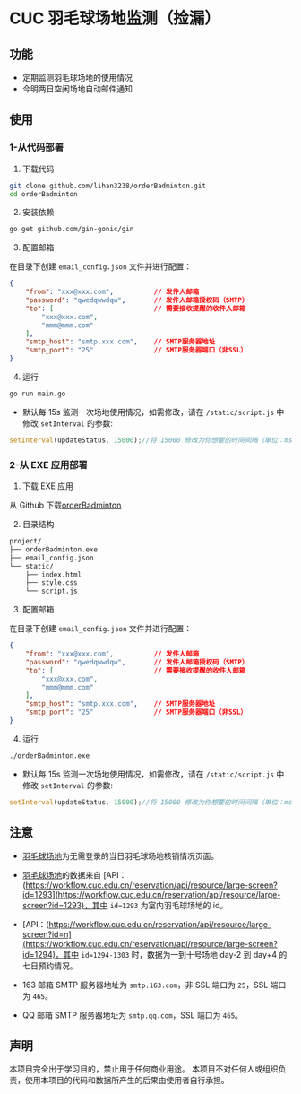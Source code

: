 # CUC 羽毛球场地监测（捡漏）

## 功能

- 定期监测羽毛球场地的使用情况
- 今明两日空闲场地自动邮件通知

## 使用

### 1-从代码部署

1. 下载代码

```bash
git clone github.com/lihan3238/orderBadminton.git
cd orderBadminton
```

2. 安装依赖

```bash
go get github.com/gin-gonic/gin
```

3. 配置邮箱

在目录下创建 `email_config.json` 文件并进行配置：

```json
{
    "from": "xxx@xxx.com",          // 发件人邮箱
    "password": "qwedqwwdqw",       // 发件人邮箱授权码（SMTP）
    "to": [                         // 需要接收提醒的收件人邮箱
        "xxx@xxx.com",
        "mmm@mmm.com"
    ],
    "smtp_host": "smtp.xxx.com",    // SMTP服务器地址
    "smtp_port": "25"               // SMTP服务器端口（非SSL）
}
```

4. 运行

```bash
go run main.go
```

- 默认每 15s 监测一次场地使用情况，如需修改，请在 `/static/script.js` 中修改 `setInterval` 的参数:

```js
setInterval(updateStatus, 15000);//将 15000 修改为你想要的时间间隔（单位：ms）
```

### 2-从 EXE 应用部署

1. 下载 EXE 应用

从 Github 下载[orderBadminton](https://github.com/lihan3238/orderBadminton/releases/latest)

2. 目录结构
    
```bash
project/
├── orderBadminton.exe
├── email_config.json
└── static/
    ├── index.html
    ├── style.css
    └── script.js
```

3. 配置邮箱

在目录下创建 `email_config.json` 文件并进行配置：

```json
{
    "from": "xxx@xxx.com",          // 发件人邮箱
    "password": "qwedqwwdqw",       // 发件人邮箱授权码（SMTP）
    "to": [                         // 需要接收提醒的收件人邮箱
        "xxx@xxx.com",
        "mmm@mmm.com"
    ],
    "smtp_host": "smtp.xxx.com",    // SMTP服务器地址
    "smtp_port": "25"               // SMTP服务器端口（非SSL）
}
```

4. 运行

```bash
./orderBadminton.exe
```

- 默认每 15s 监测一次场地使用情况，如需修改，请在 `/static/script.js` 中修改 `setInterval` 的参数:

```js
setInterval(updateStatus, 15000);//将 15000 修改为你想要的时间间隔（单位：ms）
```

## 注意

- [羽毛球场地](https://workflow.cuc.edu.cn/reservation/fe/site/appointmentscreen?id=1293)为无需登录的当日羽毛球场地核销情况页面。

- [羽毛球场地](https://workflow.cuc.edu.cn/reservation/fe/site/appointmentscreen?id=1293)的数据来自 [API：(https://workflow.cuc.edu.cn/reservation/api/resource/large-screen?id=1293](https://workflow.cuc.edu.cn/reservation/api/resource/large-screen?id=1293)，其中 `id=1293` 为室内羽毛球场地的 id。

- [API：(https://workflow.cuc.edu.cn/reservation/api/resource/large-screen?id=n](https://workflow.cuc.edu.cn/reservation/api/resource/large-screen?id=1294)，其中 `id=1294-1303` 时，数据为一到十号场地 day-2 到 day+4 的七日预约情况。

- 163 邮箱 SMTP 服务器地址为 `smtp.163.com`，非 SSL 端口为 `25`，SSL 端口为 `465`。
- QQ 邮箱 SMTP 服务器地址为 `smtp.qq.com`，SSL 端口为 `465`。

## 声明

本项目完全出于学习目的，禁止用于任何商业用途。
本项目不对任何人或组织负责，使用本项目的代码和数据所产生的后果由使用者自行承担。